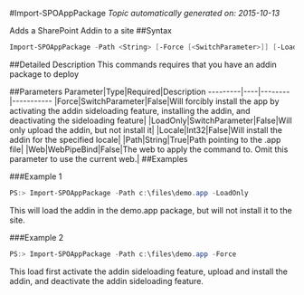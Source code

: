 #Import-SPOAppPackage
*Topic automatically generated on: 2015-10-13*

Adds a SharePoint Addin to a site
##Syntax
```powershell
Import-SPOAppPackage -Path <String> [-Force [<SwitchParameter>]] [-LoadOnly [<SwitchParameter>]] [-Locale <Int32>] [-Web <WebPipeBind>]
```


##Detailed Description
This commands requires that you have an addin package to deploy

##Parameters
Parameter|Type|Required|Description
---------|----|--------|-----------
|Force|SwitchParameter|False|Will forcibly install the app by activating the addin sideloading feature, installing the addin, and deactivating the sideloading feature|
|LoadOnly|SwitchParameter|False|Will only upload the addin, but not install it|
|Locale|Int32|False|Will install the addin for the specified locale|
|Path|String|True|Path pointing to the .app file|
|Web|WebPipeBind|False|The web to apply the command to. Omit this parameter to use the current web.|
##Examples

###Example 1
```powershell
PS:> Import-SPOAppPackage -Path c:\files\demo.app -LoadOnly
```
This will load the addin in the demo.app package, but will not install it to the site.
 

###Example 2
```powershell
PS:> Import-SPOAppPackage -Path c:\files\demo.app -Force
```
This load first activate the addin sideloading feature, upload and install the addin, and deactivate the addin sideloading feature.
    
